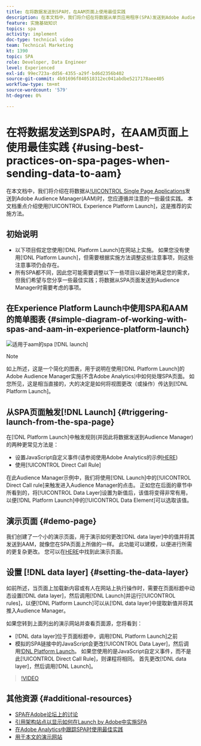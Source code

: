 ```yaml
---
title: 在将数据发送到SPA时，在AAM页面上使用最佳实践
description: 在本文档中，我们将介绍在将数据从单页应用程序(SPA)发送到Adobe Audience Manager(AAM)时，您应遵循并注意的一些最佳实践。 本文档将重点介绍如何使用Launch by Adobe，这是推荐的实施方法。
feature: 实施基础知识
topics: spa
activity: implement
doc-type: technical video
team: Technical Marketing
kt: 1390
topic: SPA
role: Developer, Data Engineer
level: Experienced
exl-id: 99ec723a-dd56-4355-a29f-bd6d2356b402
source-git-commit: 4b91696f840518312ec041abdbe5217178aee405
workflow-type: tm+mt
source-wordcount: '579'
ht-degree: 0%

---
```


# 在将数据发送到SPA时，在AAM页面上使用最佳实践 {#using-best-practices-on-spa-pages-when-sending-data-to-aam}

在本文档中，我们将介绍在将数据从[!UICONTROL Single Page Applications](SPA)发送到Adobe Audience Manager(AAM)时，您应遵循并注意的一些最佳实践。 本文档重点介绍使用[!UICONTROL Experience Platform Launch]，这是推荐的实施方法。

## 初始说明

* 以下项目假定您使用[!DNL Platform Launch]在网站上实施。 如果您没有使用[!DNL Platform Launch]，但需要根据实施方法调整这些注意事项，则这些注意事项仍会存在。
* 所有SPA都不同，因此您可能需要调整以下一些项目以最好地满足您的需求，但我们希望与您分享一些最佳实践；将数据从SPA页面发送到Audience Manager时需要考虑的事项。

## 在Experience Platform Launch中使用SPA和AAM的简单图表 {#simple-diagram-of-working-with-spas-and-aam-in-experience-platform-launch}

![适用于aam的spa  [!DNL launch]](assets/spa_for_aam_in_launch.png)

>[!NOTE]
>如上所述，这是一个简化的图表，用于说明在使用[!DNL Platform Launch]的Adobe Audience Manager实施(不含Adobe Analytics)中如何处理SPA页面。 如您所见，这是相当直接的，大的决定是如何将视图更改（或操作）传达到[!DNL Platform Launch]。

## 从SPA页面触发[!DNL Launch] {#triggering-launch-from-the-spa-page}

在[!DNL Platform Launch]中触发规则(并因此将数据发送到Audience Manager)的两种更常见方法是：

* 设置JavaScript自定义事件(请参阅使用Adobe Analytics的示例[HERE](https://helpx.adobe.com/analytics/kt/using/spa-analytics-best-practices-feature-video-use.html))
* 使用[!UICONTROL Direct Call Rule]

在此Audience Manager示例中，我们将使用[!DNL Launch]中的[!UICONTROL Direct Call rule]来触发进入Audience Manager的点击。 正如您在后面的章节中所看到的，将[!UICONTROL Data Layer]设置为新值后，该值将变得非常有用，以便[!DNL Platform Launch]中的[!UICONTROL Data Element]可以选取该值。

## 演示页面 {#demo-page}

我们创建了一个小的演示页面，用于演示如何更改[!DNL data layer]中的值并将其发送到AAM，就像您在SPA页面上所做的一样。 此功能可以建模，以便进行所需的更复杂更改。 您可以在[HERE](https://aam.enablementadobe.com/SPA-Launch.html)中找到此演示页面。

## 设置 [!DNL data layer] {#setting-the-data-layer}

如前所述，当页面上加载新内容或有人在网站上执行操作时，需要在页面标题中动态设置[!DNL data layer]，然后调用[!DNL Launch]并运行[!UICONTROL rules]，以便[!DNL Platform Launch]可以从[!DNL data layer]中提取新值并将其推入Audience Manager。

如果您转到上面列出的演示网站并查看页面源，您将看到：

* [!DNL data layer]位于页面标题中，调用[!DNL Platform Launch]之前
* 模拟的SPA链接中的JavaScript会更改[!UICONTROL Data Layer]，然后调用[!DNL Platform Launch](_satellite.track()调用)。 如果您使用的是JavaScript自定义事件，而不是此[!UICONTROL Direct Call Rule]，则课程将相同。 首先更改[!DNL data layer]，然后调用[!DNL Launch]。

>[!VIDEO](https://video.tv.adobe.com/v/23322/?quality=12)

## 其他资源 {#additional-resources}

* [SPA在Adobe论坛上的讨论](https://forums.adobe.com/thread/2451022)
* [引用架构站点以显示如何在Launch by Adobe中实施SPA](https://helpx.adobe.com/experience-manager/kt/integration/using/launch-reference-architecture-SPA-tutorial-implement.html)
* [在Adobe Analytics中跟踪SPA时使用最佳实践](https://helpx.adobe.com/analytics/kt/using/spa-analytics-best-practices-feature-video-use.html)
* [用于本文的演示网站](https://aam.enablementadobe.com/SPA-Launch.html)
